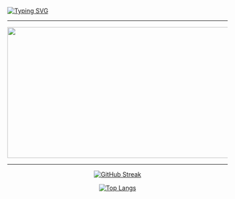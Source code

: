 <a href="https://git.io/typing-svg"><img src="https://readme-typing-svg.demolab.com?font=Fira+Code&duration=2000&pause=1&color=00F716&multiline=true&random=false&width=435&lines=%E2%94%8C%E2%94%80%E2%94%80(r3tr0%E3%89%BFkali)-%5B~%5D;%E2%94%94%E2%94%80%23+echo+'Hi'+++++++++++++++++++++++++++++++++++++++++++++++++++++++++++++++++++++++++++++++++++++" alt="Typing SVG" /></a>

---

<div align="center">
  <img src="https://media.giphy.com/media/v1.Y2lkPTc5MGI3NjExem56bTFuMmp3Z3l4MWFpNDMzam1ta2hkamhidTNrc2hrZWtoZzZ3NCZlcD12MV9pbnRlcm5hbF9naWZfYnlfaWQmY3Q9Zw/Z543HuFdQAmkg/giphy.gif" width="600" height="300"/>
  
---


<div align="center">

[![GitHub Streak](https://streak-stats.demolab.com?user=umutsaglam&theme=shadow-green)](https://git.io/streak-stats)



[![Top Langs](https://github-readme-stats.vercel.app/api/?username=umutsaglam&layout=compact&theme=merko)](https://github.com/anuraghazra/github-readme-stats)


</div>



